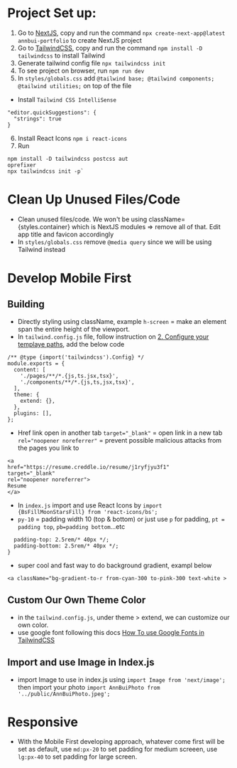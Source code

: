 # Project Set up:

1. Go to [NextJS](https://nextjs.org/docs/getting-started), copy and run the command `npx create-next-app@latest annbui-portfolio` to create NextJS project
2. Go to [TailwindCSS](https://tailwindcss.com/docs/installation), copy and run the command `npm install -D tailwindcss` to install Tailwind
3. Generate tailwind config file `npx tailwindcss init`
4. To see project on browser, run `npm run dev`
5. In `styles/globals.css` add `@tailwind base; @tailwind components; @tailwind utilities;` on top of the file

- Install `Tailwind CSS IntelliSense`

```
"editor.quickSuggestions": {
  "strings": true
}
```

6. Install React Icons `npm i react-icons`
7. Run

```
npm install -D tailwindcss postcss aut
oprefixer
npx tailwindcss init -p`
```

# Clean Up Unused Files/Code

- Clean unused files/code. We won't be using className={styles.container} which is NextJS modules => remove all of that. Edit app title and favicon accordingly
- In `styles/globals.css` remove `@media query` since we will be using Tailwind instead

# Develop Mobile First

## Building <Nav>

- Directly styling using className, example `h-screen` = make an element span the entire height of the viewport.
- In `tailwind.config.js` file, follow instruction on [2. Configure your templaye paths](https://tailwindcss.com/docs/installation), add the below code

```
/** @type {import('tailwindcss').Config} */
module.exports = {
  content: [
    './pages/**/*.{js,ts.jsx,tsx}',
    './components/**/*.{js,ts,jsx,tsx}',
  ],
  theme: {
    extend: {},
  },
  plugins: [],
};

```

- Href link open in another tab
  `target="_blank"` = open link in a new tab
  `rel="noopener noreferrer"` = prevent possible malicious attacks from the pages you link to

```
<a
href="https://resume.creddle.io/resume/j1ryfjyu3f1"
target="_blank"
rel="noopener noreferrer">
Resume
</a>
```

- In `index.js` import and use React Icons by `import {BsFillMoonStarsFill} from 'react-icons/bs';`
- `py-10` = padding width 10 (top & bottom) or just use `p` for padding, `pt = padding top`, `pb=padding bottom`...etc

```.py-10 {
  padding-top: 2.5rem/* 40px */;
  padding-bottom: 2.5rem/* 40px */;
}
```

- super cool and fast way to do background gradient, exampl below

```
<a className="bg-gradient-to-r from-cyan-300 to-pink-300 text-white >
```

## Custom Our Own Theme Color

- in the `tailwind.config.js`, under theme > extend, we can customize our own color.
- use google font following this docs [How To use Google Fonts in TailwindCSS](https://dev.to/avneesh0612/how-to-use-google-fonts-in-tailwindcss-5050)

## Import and use Image in Index.js

- import Image to use in index.js using `import Image from 'next/image';` then import your photo `import AnnBuiPhoto from '../public/AnnBuiPhoto.jpeg'; `

# Responsive

- With the Mobile First developing approach, whatever come first will be set as default, use `md:px-20` to set padding for medium screeen, use `lg:px-40` to set padding for large screen.
